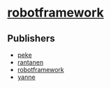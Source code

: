 # [robotframework](https://pypi.org/project/robotframework)



## Publishers
- [peke](https://pypi.org/user/peke)
- [rantanen](https://pypi.org/user/rantanen)
- [robotframework](https://pypi.org/user/robotframework)
- [yanne](https://pypi.org/user/yanne)

